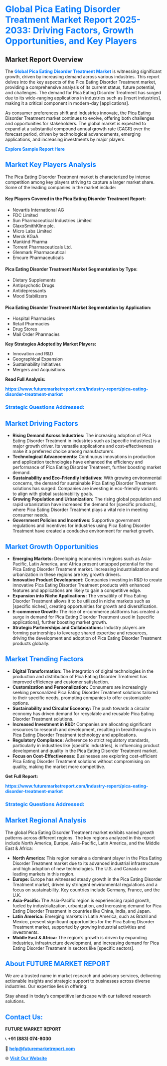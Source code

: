<h1 style="color: #007BFF;">Global Pica Eating Disorder Treatment Market Report 2025-2033: Driving Factors, Growth Opportunities, and Key Players</h1>

<section id="overview">
<h2>Market Report Overview</h2>
<p>The <a href="https://www.futuremarketreport.com/industry-report/pica-eating-disorder-treatment-market" style="color: #007BFF; text-decoration: none;"><strong>Global Pica Eating Disorder Treatment Market</strong></a> is witnessing significant growth, driven by increasing demand across various industries. This report delves into the key aspects of the Pica Eating Disorder Treatment market, providing a comprehensive analysis of its current status, future potential, and challenges. The demand for Pica Eating Disorder Treatment has surged due to its wide-ranging applications in industries such as [insert industries], making it a critical component in modern-day [applications].</p>
<p>As consumer preferences shift and industries innovate, the Pica Eating Disorder Treatment market continues to evolve, offering both challenges and opportunities for stakeholders. The global market is expected to expand at a substantial compound annual growth rate (CAGR) over the forecast period, driven by technological advancements, emerging applications, and increasing investments by major players.</p>
</section>

<section id="overview">
<p><a href="https://www.futuremarketreport.com/request-sample/reportId=78903" style="color: #007BFF; text-decoration: none;"><strong>Explore Sample Report Here</strong></a></p>
</section>

<section id="key-players">
<h2 style="color: #007BFF;">Market Key Players Analysis</h2>
<p>The Pica Eating Disorder Treatment market is characterized by intense competition among key players striving to capture a larger market share. Some of the leading companies in the market include:</p>
<h4>Key Players Covered in the Pica Eating Disorder Treatment Report:</h4>
<ul><li>Novartis International AG</li><li>FDC Limited</li><li>Sun Pharmaceutical Industries Limited</li><li>GlaxoSmithKline plc.</li><li>Micro Labs Limited</li><li>Merck KGaA</li><li>Mankind Pharma</li><li>Torrent Pharmaceuticals Ltd.</li><li>Glenmark Pharmaceutical</li><li>Emcure Pharmaceuticals</li></ul>
<h4>Pica Eating Disorder Treatment Market Segmentation by Type:</h4>
<ul><li>Dietary Supplements</li><li>Antipsychotic Drugs</li><li>Antidepressants</li><li>Mood Stabilizers</li></ul>

<h4>Pica Eating Disorder Treatment Market Segmentation by Application:</h4>
<ul><li>Hospital Pharmacies</li><li>Retail Pharmacies</li><li>Drug Stores</li><li>Mail Order Pharmacies</li></ul>
<p><strong>Key Strategies Adopted by Market Players:</strong></p>
<ul>
<li>Innovation and R&D</li>
<li>Geographical Expansion</li>
<li>Sustainability Initiatives</li>
<li>Mergers and Acquisitions</li>
</ul>
</section>

<section>
<p><strong>Read Full Analysis: </strong></p><a href="https://www.futuremarketreport.com/industry-report/pica-eating-disorder-treatment-market" style="color: #007BFF; text-decoration: none;"><strong>https://www.futuremarketreport.com/industry-report/pica-eating-disorder-treatment-market</strong></a>
<h3 style="color: #007BFF;">Strategic Questions Addressed:</h3>
</section>

<section id="driving-factors">
<h2 style="color: #007BFF;">Market Driving Factors</h2>
<ul>
<li><strong>Rising Demand Across Industries:</strong> The increasing adoption of Pica Eating Disorder Treatment in industries such as [specific industries] is a major growth driver. Its versatile applications and cost-effectiveness make it a preferred choice among manufacturers.</li>
<li><strong>Technological Advancements:</strong> Continuous innovations in production and application technologies have enhanced the efficiency and performance of Pica Eating Disorder Treatment, further boosting market demand.</li>
<li><strong>Sustainability and Eco-Friendly Initiatives:</strong> With growing environmental concerns, the demand for sustainable Pica Eating Disorder Treatment solutions has surged. Companies are investing in eco-friendly variants to align with global sustainability goals.</li>
<li><strong>Growing Population and Urbanization:</strong> The rising global population and rapid urbanization have increased the demand for [specific products], where Pica Eating Disorder Treatment plays a vital role in meeting consumer needs.</li>
<li><strong>Government Policies and Incentives:</strong> Supportive government regulations and incentives for industries using Pica Eating Disorder Treatment have created a conducive environment for market growth.</li>
</ul>
</section>

<section id="growth-opportunities">
<h2 style="color: #007BFF;">Market Growth Opportunities</h2>
<ul>
<li><strong>Emerging Markets:</strong> Developing economies in regions such as Asia-Pacific, Latin America, and Africa present untapped potential for the Pica Eating Disorder Treatment market. Increasing industrialization and urbanization in these regions are key growth drivers.</li>
<li><strong>Innovative Product Development:</strong> Companies investing in R&D to create innovative Pica Eating Disorder Treatment products with enhanced features and applications are likely to gain a competitive edge.</li>
<li><strong>Expansion into Niche Applications:</strong> The versatility of Pica Eating Disorder Treatment allows it to be utilized in niche markets such as [specific niches], creating opportunities for growth and diversification.</li>
<li><strong>E-commerce Growth:</strong> The rise of e-commerce platforms has created a surge in demand for Pica Eating Disorder Treatment used in [specific applications], further boosting market growth.</li>
<li><strong>Strategic Partnerships and Collaborations:</strong> Industry players are forming partnerships to leverage shared expertise and resources, driving the development and adoption of Pica Eating Disorder Treatment products globally.</li>
</ul>
</section>

<section id="trending-factors">
<h2 style="color: #007BFF;">Market Trending Factors</h2>
<ul>
<li><strong>Digital Transformation:</strong> The integration of digital technologies in the production and distribution of Pica Eating Disorder Treatment has improved efficiency and customer satisfaction.</li>
<li><strong>Customization and Personalization:</strong> Consumers are increasingly seeking personalized Pica Eating Disorder Treatment solutions tailored to their specific needs, prompting companies to offer customizable options.</li>
<li><strong>Sustainability and Circular Economy:</strong> The push towards a circular economy has driven demand for recyclable and reusable Pica Eating Disorder Treatment solutions.</li>
<li><strong>Increased Investment in R&D:</strong> Companies are allocating significant resources to research and development, resulting in breakthroughs in Pica Eating Disorder Treatment technology and applications.</li>
<li><strong>Regulatory Compliance:</strong> Adherence to strict regulatory standards, particularly in industries like [specific industries], is influencing product development and quality in the Pica Eating Disorder Treatment market.</li>
<li><strong>Focus on Cost-Effectiveness:</strong> Businesses are exploring cost-efficient Pica Eating Disorder Treatment solutions without compromising on quality, making the market more competitive.</li>
</ul>
</section>

<section>
<p><strong>Get Full Report: </strong></p><a href="https://www.futuremarketreport.com/industry-report/pica-eating-disorder-treatment-market" style="color: #007BFF; text-decoration: none;"><strong>https://www.futuremarketreport.com/industry-report/pica-eating-disorder-treatment-market</strong></a>
<h3 style="color: #007BFF;">Strategic Questions Addressed:</h3>
</section>


<section id="regional-analysis">
<h2 style="color: #007BFF;">Market Regional Analysis</h2>
<p>The global Pica Eating Disorder Treatment market exhibits varied growth patterns across different regions. The key regions analyzed in this report include North America, Europe, Asia-Pacific, Latin America, and the Middle East & Africa:</p>
<ul>
<li><strong>North America:</strong> This region remains a dominant player in the Pica Eating Disorder Treatment market due to its advanced industrial infrastructure and high adoption of new technologies. The U.S. and Canada are leading markets in this region.</li>
<li><strong>Europe:</strong> Europe has witnessed steady growth in the Pica Eating Disorder Treatment market, driven by stringent environmental regulations and a focus on sustainability. Key countries include Germany, France, and the U.K.</li>
<li><strong>Asia-Pacific:</strong> The Asia-Pacific region is experiencing rapid growth, fueled by industrialization, urbanization, and increasing demand for Pica Eating Disorder Treatment in countries like China, India, and Japan.</li>
<li><strong>Latin America:</strong> Emerging markets in Latin America, such as Brazil and Mexico, present significant opportunities for the Pica Eating Disorder Treatment market, supported by growing industrial activities and investments.</li>
<li><strong>Middle East & Africa:</strong> The region’s growth is driven by expanding industries, infrastructure development, and increasing demand for Pica Eating Disorder Treatment in sectors like [specific sectors].</li>
</ul>
</section>

<footer>
<h2 style="color: #007BFF;">About FUTURE MARKET REPORT</h2>
<p>We are a trusted name in market research and advisory services, delivering actionable insights and strategic support to businesses across diverse industries. Our expertise lies in offering:</p>

<p>Stay ahead in today’s competitive landscape with our tailored research solutions.</p>

<h2 style="color: #007BFF;">Contact Us:</h2>
<p><strong>FUTURE MARKET REPORT</strong></p>
<p>📞 <strong>+91 (883) 074-8030</strong></p>
<p>📧 <strong><a href="mailto:help@futuremarketreport.com" style="color: #007BFF;">help@futuremarketreport.com</a></strong></p>
<p>🌐 <strong><a href="https://www.futuremarketreport.com/" style="color: #007BFF;">Visit Our Website</a></strong></p>
</footer>